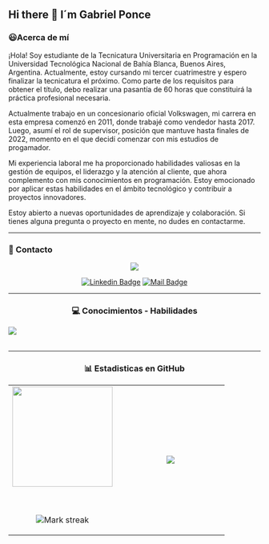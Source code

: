 ## Hi there 👋 I´m Gabriel Ponce

<h3>😃Acerca de mí</h3>
¡Hola! Soy estudiante de la Tecnicatura Universitaria en Programación en la Universidad Tecnológica Nacional de Bahía Blanca, Buenos Aires, Argentina. Actualmente, estoy cursando mi tercer cuatrimestre y espero finalizar la tecnicatura el próximo. Como parte de los requisitos para obtener el título, debo realizar una pasantía de 60 horas que constituirá la práctica profesional necesaria.

Actualmente trabajo en un concesionario oficial Volkswagen, mi carrera en esta empresa comenzó en 2011, donde trabajé como vendedor hasta 2017. Luego, asumí el rol de supervisor, posición que mantuve hasta finales de 2022, momento en el que decidí comenzar con mis estudios de progamador.

Mi experiencia laboral me ha proporcionado habilidades valiosas en la gestión de equipos, el liderazgo y la atención al cliente, que ahora complemento con mis conocimientos en programación. Estoy emocionado por aplicar estas habilidades en el ámbito tecnológico y contribuir a proyectos innovadores.

Estoy abierto a nuevas oportunidades de aprendizaje y colaboración. Si tienes alguna pregunta o proyecto en mente, no dudes en contactarme.

---

<h3> 📧 Contacto</h3>
<div align="center">
<div align="center">
<a href="https://www.gmail.com/poncegabrielandres.com"><img src = "https://img.shields.io/badge/Gmail-D14836?style=for-the-badge&logo=gmail&logoColor=white"><a/>


  
[![Linkedin Badge](https://img.shields.io/badge/linkedin-%230077B5.svg?&style=for-the-badge&logo=linkedin&logoColor=white)](https://www.linkedin.com/in/gabrielandresponce/)
[![Mail Badge](https://img.shields.io/badge/email-c14438?style=for-the-badge&logo=Gmail&logoColor=white&link=mailto:poncegabrielandres@gmail.com)](mailto:poncegabrielandres@gmail.com)

</div>

---

<h3> 💻 Conocimientos - Habilidades</h3>
<div align="center">
  <img src="https://skillicons.dev/icons?i=cs,cpp,py,html,css,js,bootstrap,java,git" align="left"> 
</div>


<br></br>

---

<h3> 📊 Estadisticas en GitHub </h3>

<table border="0" align="center">
<tr border="1">
  <td width="50%" align="center">
  
  <img height="200em" src="https://github-readme-stats-eight-theta.vercel.app/api?username=GabrielPonce1981&show_icons=true&theme=cobalt&include_all_commits=true&count_private=true"/>

  <br></br>
  <img  title="🔥 Get streak stats for your profile at git.io/streak-stats" alt="Mark streak" src="https://github-readme-streak-stats.herokuapp.com/?user=GabrielPonce1981&theme=dark&hide_border=true&count_private=true&include_all_commits=true&count_private=true" />

</td>

<td width="50%" align="center">

  <img  align="center"  src="https://github-readme-stats.anuraghazra1.vercel.app/api/top-langs/?username=GabrielPonce1981&theme=dark&hide_border=false&no-bg=true&no-frame=true&langs_count=7&count_private=true&include_all_commits=true&count_private=true"/>
  
  </td>
</tr>
</table>
<br></br>

<!--- stats (end) -->

<!--- trophy (start) -->

<!--
**GabrielPonce1981/GabrielPonce1981** is a ✨ _special_ ✨ repository because its `README.md` (this file) appears on your GitHub profile.

Here are some ideas to get you started:

- 🔭 I’m currently working on ...
- 🌱 I’m currently learning ...
- 👯 I’m looking to collaborate on ...
- 🤔 I’m looking for help with ...
- 💬 Ask me about ...
- 📫 How to reach me: ...
- 😄 Pronouns: ...
- ⚡ Fun fact: ...
-->
